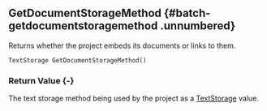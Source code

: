 ## GetDocumentStorageMethod {#batch-getdocumentstoragemethod .unnumbered}

Returns whether the project embeds its documents or links to them.

```{sql}
TextStorage GetDocumentStorageMethod()
```

### Return Value {-}

The text storage method being used by the project as a [TextStorage](#textstorage) value.
